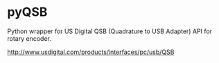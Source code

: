 # pyQSB
Python wrapper for US Digital QSB (Quadrature to USB Adapter) API for rotary encoder.

http://www.usdigital.com/products/interfaces/pc/usb/QSB
